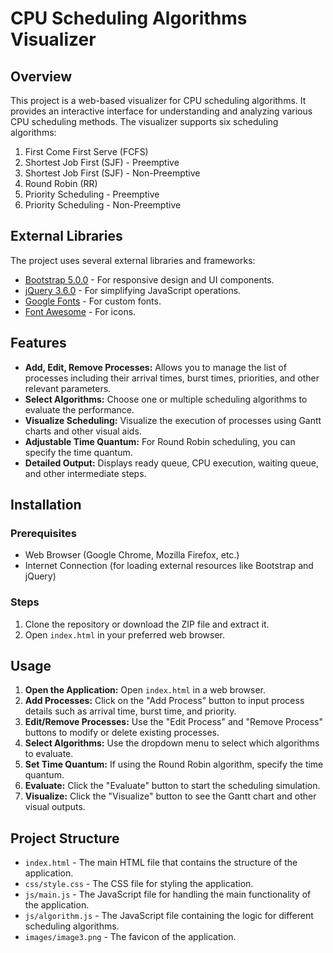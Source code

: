 # CPU Scheduling Algorithms Visualizer

## Overview

This project is a web-based visualizer for CPU scheduling algorithms. It provides an interactive interface for understanding and analyzing various CPU scheduling methods. The visualizer supports six scheduling algorithms:

1. First Come First Serve (FCFS)
2. Shortest Job First (SJF) - Preemptive
3. Shortest Job First (SJF) - Non-Preemptive
4. Round Robin (RR)
5. Priority Scheduling - Preemptive
6. Priority Scheduling - Non-Preemptive

## External Libraries

The project uses several external libraries and frameworks:

- [Bootstrap 5.0.0](https://getbootstrap.com/) - For responsive design and UI components.
- [jQuery 3.6.0](https://jquery.com/) - For simplifying JavaScript operations.
- [Google Fonts](https://fonts.google.com/) - For custom fonts.
- [Font Awesome](https://fontawesome.com/) - For icons.

## Features

- **Add, Edit, Remove Processes:** Allows you to manage the list of processes including their arrival times, burst times, priorities, and other relevant parameters.
- **Select Algorithms:** Choose one or multiple scheduling algorithms to evaluate the performance.
- **Visualize Scheduling:** Visualize the execution of processes using Gantt charts and other visual aids.
- **Adjustable Time Quantum:** For Round Robin scheduling, you can specify the time quantum.
- **Detailed Output:** Displays ready queue, CPU execution, waiting queue, and other intermediate steps.

## Installation

### Prerequisites

- Web Browser (Google Chrome, Mozilla Firefox, etc.)
- Internet Connection (for loading external resources like Bootstrap and jQuery)

### Steps

1. Clone the repository or download the ZIP file and extract it.
2. Open `index.html` in your preferred web browser.

## Usage

1. **Open the Application:** Open `index.html` in a web browser.
2. **Add Processes:** Click on the "Add Process" button to input process details such as arrival time, burst time, and priority.
3. **Edit/Remove Processes:** Use the "Edit Process" and "Remove Process" buttons to modify or delete existing processes.
4. **Select Algorithms:** Use the dropdown menu to select which algorithms to evaluate.
5. **Set Time Quantum:** If using the Round Robin algorithm, specify the time quantum.
6. **Evaluate:** Click the "Evaluate" button to start the scheduling simulation.
7. **Visualize:** Click the "Visualize" button to see the Gantt chart and other visual outputs.

## Project Structure

- `index.html` - The main HTML file that contains the structure of the application.
- `css/style.css` - The CSS file for styling the application.
- `js/main.js` - The JavaScript file for handling the main functionality of the application.
- `js/algorithm.js` - The JavaScript file containing the logic for different scheduling algorithms.
- `images/image3.png` - The favicon of the application.
